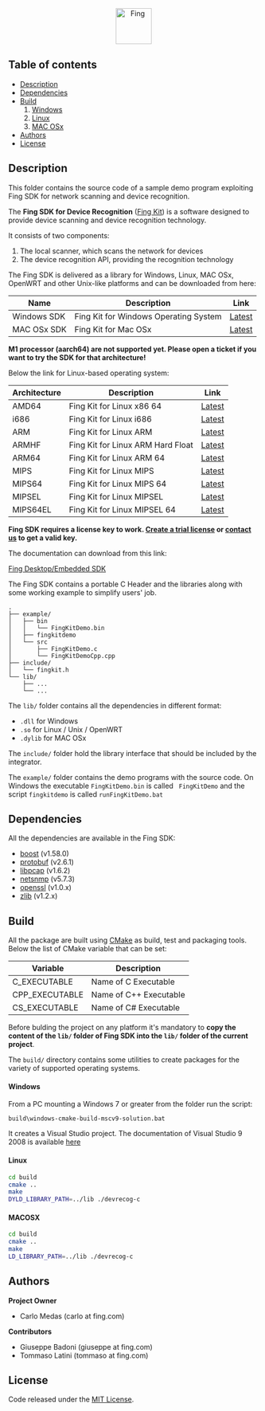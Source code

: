 <div align="center">
    <a href="https://example.com/">
    <img src="https://is3-ssl.mzstatic.com/image/thumb/Purple123/v4/eb/71/e7/eb71e77e-4171-e679-81eb-e41835eb4361/AppIcon-0-1x_U007emarketing-0-0-85-220-0-7.png/246x0w.jpg" 
         alt="Fing" width=72 height=72>
  </a>
</div>

Table of contents
-----------------

- [Description](#Description)
- [Dependencies](#Dependencies)
- [Build](#Build)
   1. [Windows](#Windows)
   2. [Linux](#Linux)
   3. [MAC OSx](#MACOSX)
- [Authors](#Authors)
- [License](#License) 

Description
------------
This folder contains the source code of a sample demo program exploiting Fing SDK 
for network scanning and device recognition.

The __Fing SDK for Device Recognition__ (<u>Fing Kit</u>) is a software designed 
to provide device scanning and device recognition technology.

It consists of two components:

1. The local scanner, which scans the network for devices
2. The device recognition API, providing the recognition technology
   
The Fing SDK is delivered as a library for Windows, Linux, MAC OSx,
OpenWRT and other Unix-like platforms and can be downloaded from here:

| Name | Description | Link |
| ---- | ----------- | ---- |
| Windows SDK | Fing Kit for Windows Operating System | [Latest](https://get.fing.com/fing-business/devrecog/releases/sdk/windows/fingkit.zip)
| MAC OSx SDK | Fing Kit for Mac OSx | [Latest](https://get.fing.com/fing-business/devrecog/releases/sdk/macosx/fingkit.zip)

__M1 processor (aarch64) are not supported yet. Please open a ticket if you want to try the SDK for that architecture!__

Below the link for Linux-based operating system:

| Architecture | Description | Link |
| ------------ | ----------- | ---- |
| AMD64 | Fing Kit for Linux x86 64 | [Latest](https://get.fing.com/fing-business/devrecog/releases/sdk/linux/fingkit_amd64.zip)
| i686 | Fing Kit for Linux i686 | [Latest](https://get.fing.com/fing-business/devrecog/releases/sdk/linux/fingkit_i686.zip)
| ARM | Fing Kit for Linux ARM | [Latest](https://get.fing.com/fing-business/devrecog/releases/sdk/linux/fingkit_arm.zip)
| ARMHF | Fing Kit for Linux ARM Hard Float | [Latest](https://get.fing.com/fing-business/devrecog/releases/sdk/linux/fingkit_armhf.zip)
| ARM64 | Fing Kit for Linux ARM 64 | [Latest](https://get.fing.com/fing-business/devrecog/releases/sdk/linux/fingkit_arm64.zip)
| MIPS | Fing Kit for Linux MIPS | [Latest](https://get.fing.com/fing-business/devrecog/releases/sdk/linux/fingkit_mips.zip)
| MIPS64 | Fing Kit for Linux MIPS 64| [Latest](https://get.fing.com/fing-business/devrecog/releases/sdk/linux/fingkit_mips64.zip)
| MIPSEL | Fing Kit for Linux MIPSEL | [Latest](https://get.fing.com/fing-business/devrecog/releases/sdk/linux/fingkit_mipsel.zip)
| MIPS64EL | Fing Kit for Linux MIPSEL 64 | [Latest](https://get.fing.com/fing-business/devrecog/releases/sdk/linux/fingkit_mips64el.zip)

__Fing SDK requires a license key to work. [Create a trial license](https://app.fing.com/internet/business/devrecog/trial) 
or [contact us](mailto:sales@fing.com) to get a valid key.__ 

The documentation can download from this link:

[Fing Desktop/Embedded SDK](https://get.fing.com/fing-business/devrecog/documentation/Fing_Desktop_Embedded_SDK.pdf)

The Fing SDK contains a portable C Header and the libraries along with some working example to simplify users' job.

```text
.
├── example/
│   ├── bin
│   │   └── FingKitDemo.bin
│   ├── fingkitdemo
│   └── src
│       ├── FingKitDemo.c
│       └── FingKitDemoCpp.cpp
├── include/
│   └── fingkit.h
└── lib/
    ├── ...
    └── ...
```

The ```lib/``` folder contains all the dependencies in different format: 
   * ```.dll``` for Windows
   * ```.so``` for Linux / Unix / OpenWRT
   * ```.dylib``` for MAC OSx
   
The ```include/``` folder hold the library interface that should be included
by the integrator.

The ```example/``` folder contains the demo programs with the source code.
On Windows the executable ```FingKitDemo.bin``` is called 
``` FingKitDemo``` and the script ```fingkitdemo``` is called 
```runFingKitDemo.bat```

Dependencies
-----

All the dependencies are available in the Fing SDK:

- [boost](https://www.boost.org/users/history/version_1_58_0.html) (v1.58.0)
- [protobuf](https://github.com/protocolbuffers/protobuf/releases/tag/v2.6.1) (v2.6.1)
- [libpcap](https://www.tcpdump.org/release/) (v1.6.2)
- [netsnmp](http://www.net-snmp.org/download.html) (v5.7.3)
- [openssl](https://www.openssl.org/source/) (v1.0.x)
- [zlib](https://www.zlib.net/) (v1.2.x) 

Build
-----

All the package are built using [CMake](https://cmake.org/) as build, 
test and packaging tools. Below the list of CMake variable that can be set:

| Variable        | Description
| --------------- | -----------
| C_EXECUTABLE    | Name of C Executable
| CPP_EXECUTABLE  | Name of C++ Executable
| CS_EXECUTABLE   | Name of C# Executable

Before bulding the project on any platform it's mandatory to __copy the content 
of the ```lib/``` folder of Fing SDK into the ```lib/``` folder of the current 
project__.

The ```build/``` directory contains some utilities to create packages 
for the variety of supported operating systems.

#### Windows

From a PC mounting a Windows 7 or greater from the folder run the script:

```
build\windows-cmake-build-mscv9-solution.bat
```

It creates a Visual Studio project. The documentation of Visual Studio 9 2008 is available [here](https://docs.microsoft.com/en-us/previous-versions/visualstudio/visual-studio-2008) 

#### Linux

```bash
cd build
cmake ..
make
DYLD_LIBRARY_PATH=../lib ./devrecog-c
```

#### MACOSX 

```bash
cd build
cmake ..
make
LD_LIBRARY_PATH=../lib ./devrecog-c
```

Authors
--------

**Project Owner**

- Carlo Medas (carlo at fing.com)

**Contributors**

- Giuseppe Badoni (giuseppe at fing.com)
- Tommaso Latini (tommaso at fing.com)

License
--------

Code released under the [MIT License](https://github.com/fingltd/devrecog-sample-program-c/blob/master/LICENSE).



